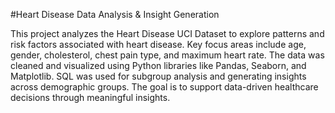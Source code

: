 #Heart Disease Data Analysis & Insight Generation

This project analyzes the Heart Disease UCI Dataset to explore patterns and risk factors associated with heart disease. Key focus areas include age, gender, cholesterol, chest pain type, and maximum heart rate. The data was cleaned and visualized using Python libraries like Pandas, Seaborn, and Matplotlib. SQL was used for subgroup analysis and generating insights across demographic groups. The goal is to support data-driven healthcare decisions through meaningful insights.


